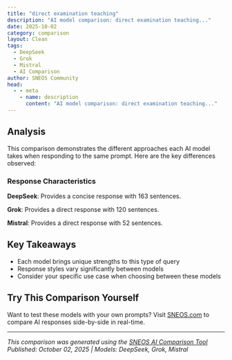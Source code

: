 ```yaml
---
title: "direct examination teaching"
description: "AI model comparison: direct examination teaching..."
date: 2025-10-02
category: comparison
layout: Clean
tags:
  - DeepSeek
  - Grok
  - Mistral
  - AI Comparison
author: SNEOS Community
head:
  - - meta
    - name: description
      content: "AI model comparison: direct examination teaching..."
---
```


<ChatComparison
  title="direct examination teaching"
  prompt="direct examination teaching"
  :responses='{
    "DeepSeek": "Of course. This is an excellent topic. Direct examination is the heart of your case-in-chief, where you build your story through your own witnesses. A well-conducted direct examination feels like a natural, compelling conversation that advances your theory of the case.\n\nHere is a comprehensive guide to teaching and mastering direct examination, broken down into core principles, structure, and techniques.\n\n---\n\n### **I. The Core Philosophy: What is Direct Examination?**\n\nThe goal of direct examination is **not** just to get a witness to recite facts. The goal is to:\n\n1.  **Elicit Testimony** that is **credible**, **clear**, and **persuasive**.\n2.  **Advance Your Theory of the Case** by building a logical, emotional, and factual narrative.\n3.  **Make the Witness Shine** by presenting them as knowledgeable, honest, and likable.\n4.  **Anticipate and Defuse Cross-Examination** by being thorough and addressing potential weaknesses on your own terms.\n\n---\n\n### **II. The Golden Rules of Direct Examination**\n\nTeach these as the non-negotiable commandments.\n\n1.  **The Rule of \u0022Why\u0022:** Every question must have a purpose. Before you ask it, know *why* it matters to your case. If it doesn\u0027t advance your story or establish a necessary fact, don\u0027t ask it.\n2.  **Use Open-Ended Questions:** The most powerful tool in direct exam is the open-ended question. They begin with **Who, What, Where, When, How, and Why**.\n    *   *Good:* \u0022What did you see next?\u0022 \u0022How did that make you feel?\u0022 \u0022Please describe the room.\u0022\n    *   *Bad:* \u0022Did you then see a blue car?\u0022 (This is a leading question, generally forbidden on direct).\n3.  **One Fact Per Question:** Keep questions simple and focused. Don\u0027t bundle multiple facts into one question.\n    *   *Bad:* \u0022Did you see the defendant enter the store, take the money, and then run away?\u0022\n    *   *Good:* \u0022Where were you standing?\u0022 ... \u0022What did you see the defendant do?\u0022 ... \u0022What did he do after that?\u0022 ... \u0022And then what happened?\u0022\n4.  **Control the Witness, Not with Words, But with Structure:** You are the guide. The witness is the storyteller. You control the pace, the topics, and the sequence. Use clear transitions to move from one topic to the next.\n5.  **Practice, Practice, Practice:** A direct exam should feel natural, not rehearsed. This only comes from thorough preparation with the witness. Go over the questions, the documents, and the expected answers. Prepare them for the courtroom environment.\n\n---\n\n### **III. The Structure of a Direct Examination (The \u0022Four-Act Play\u0022)**\n\nBreak down the examination into a logical structure.\n\n#### **Act 1: The Introduction (Building Credibility and Likability)**\n*   **Purpose:** To make the jury see the witness as a real, trustworthy person.\n*   **Techniques:**\n    *   Start with non-controversial background: name, occupation, family.\n    *   Establish the witness\u0027s expertise (if an expert) or their connection to the events.\n    *   Humanize them. \u0022How long have you been a nurse?\u0022 \u0022What do you enjoy about your work?\u0022\n\n#### **Act 2: Setting the Scene**\n*   **Purpose:** To ground the testimony in a specific time and place. Make the jury feel like they are there.\n*   **Techniques:**\n    *   Use open-ended questions to paint a picture.\n    *   \u0022Please describe the intersection of Main and 5th.\u0022\n    *   \u0022What was the lighting like?\u0022\n    *   \u0022Where were you, and what were you doing just before this happened?\u0022\n\n#### **Act 3: The Action (The Heart of the Story)**\n*   **Purpose:** To walk the witness (and the jury) through the key events chronologically.\n*   **Techniques:**\n    *   Use a clear, chronological narrative. \u0022Let\u0027s turn to the evening of June 1st. What happened first?\u0022\n    *   Use simple, sensory language through your questions. \u0022What did you see?\u0022 \u0022What did you hear?\u0022\n    *   Introduce exhibits naturally. \u0022I\u0027m now showing you what has been marked as Exhibit 3. Do you recognize it?\u0022 \u0022What is it?\u0022\n    *   **Use the \u0022Pregnant Pause\u0022:** After a powerful answer, be silent. Let it sink in with the jury.\n\n#### **Act 4: The Impact and Conclusion**\n*   **Purpose:** To establish the consequences or the meaning of the events and end on a powerful note.\n*   **Techniques:**\n    *   Connect the action to the harm or the central legal issue.\n    *   \u0022As a result of the crash, what was the condition of your car?\u0022 \u0022How has this injury affected your ability to work?\u0022\n    *   For an expert: \u0022Doctor, based on your review, what is your opinion on the cause of the injury?\u0022\n    *   End with a strong, affirmative answer. Your last question should be one of your most important.\n    *   **The Classic Finish:** \u0022Your Honor, I have no further questions.\u0022 (Sit down. Don\u0027t linger.)\n\n---\n\n### **IV. Advanced Techniques \u0026 Pedagogy**\n\n#### **Teaching Through Contrast: Good vs. Bad Questions**\n\n| Scenario | Bad Question (Leading/Compound) | Good Question (Open-Ended/Simple) |\n| :--- | :--- | :--- |\n| Identifying a Person | \u0022Was the man you saw the defendant, Mr. Jones?\u0022 | \u0022Please describe the man you saw.\u0022 ... \u0022Do you see that person in the courtroom today?\u0022 ... \u0022Could you please point to him and describe what he is wearing?\u0022 |\n| Establishing Fear | \u0022You were terrified, weren\u0027t you?\u0022 | \u0022How were you feeling at that moment?\u0022 |\n| Introducing a Document | \u0022This is the contract you signed on May 5th, correct?\u0022 | \u0022I\u0027m showing you Exhibit 2. Do you recognize it?\u0022 ... \u0022What is it?\u0022 ... \u0022How are you familiar with it?\u0022 ... \u0022Does your signature appear on it?\u0022 |\n\n#### **Using Exhibits and Demonstratives**\n*   **Foundational Requirements:** Teach the process for introducing an exhibit: (1) Mark it for identification, (2) Show it to opposing counsel, (3) Ask the witness to identify it, (4) Lay the foundation (\u0022Who created it?\u0022, \u0022Is this a fair and accurate representation?\u0022), (5) Move for its admission into evidence.\n*   **Visual Aids:** Use timelines, diagrams, or blow-ups of documents. They help the jury understand and remember.\n\n#### **Handling the Problem Witness**\n*   **The Nervous Witness:** Use softer, simpler questions. Practice in a mock courtroom.\n*   **The Talkative Witness:** Use tighter, more controlled questions. Gently interrupt and steer them back. \u0022Thank you. Let me focus your attention on...\u0022\n*   **The Hostile Witness:** If your own witness is hostile, you may be allowed to ask leading questions (Federal Rule of Evidence 611(c)).\n\n---\n\n### **V. A Simple Teaching Exercise: \u0022The Sandwich\u0022**\n\n1.  **Give a Fact Pattern:** Use a simple scenario (e.g., a fender-bender at an intersection).\n2.  **Assign Roles:** One student is the lawyer, one is the witness, and others are the jury.\n3.  **The Exercise:** The lawyer must conduct a 5-minute direct exam to establish the witness\u0027s story.\n4.  **The \u0022Sandwich\u0022 Feedback:**\n    *   **Top Slice (Positive):** \u0022What did the lawyer do well?\u0022 (e.g., \u0022Good use of open-ended questions to set the scene.\u0022)\n    *   **The Filling (Constructive Criticism):** \u0022What could be improved?\u0022 (e.g., \u0022The question about the car\u0027s color was leading. Try \u0027What color was the car?\u0027\u0022)\n    *   **Bottom Slice (Positive):** \u0022What was the strongest moment?\u0022 (e.g., \u0022Ending with the impact of the collision was very effective.\u0022)\n\nBy breaking down direct examination into these digestible components\u2014philosophy, rules, structure, and techniques\u2014you can effectively teach this critical lawyering skill. The key is to move students from simply understanding the rules of evidence to mastering the art of storytelling.",
    "Grok": "Direct examination is a critical part of the trial process in a courtroom setting, where a lawyer questions their own witness to elicit testimony that supports their case. Teaching direct examination skills, whether in a law school, mock trial program, or professional development setting, involves a combination of theoretical understanding and practical application. Below is a structured approach to teaching direct examination:\n\n---\n\n### **1. Understanding the Purpose of Direct Examination**\n**Objective:** Help students or participants grasp the fundamental goals of direct examination.\n- **Key Points to Teach:**\n  - Direct examination is the lawyer\u2019s opportunity to tell their client\u2019s story through the witness.\n  - The goal is to present clear, credible, and persuasive testimony to the judge or jury.\n  - Unlike cross-examination, direct examination should avoid leading questions (in most jurisdictions, unless the witness is hostile or adverse).\n  - It builds the foundation for the case, establishes facts, and introduces evidence.\n\n**Teaching Method:**\n- Use real-world examples or case studies to show how direct examination fits into a broader trial strategy.\n- Compare and contrast direct examination with cross-examination to highlight differences in tone, approach, and rules.\n\n---\n\n### **2. Legal and Ethical Rules of Direct Examination**\n**Objective:** Familiarize students with the procedural and ethical boundaries governing direct examination.\n- **Key Points to Teach:**\n  - **Non-Leading Questions:** Questions should generally be open-ended (e.g., \u0022Can you describe what happened on the night of the incident?\u0022) to allow the witness to tell their story without being prompted by the lawyer. Exceptions may apply for preliminary matters or hostile witnesses.\n  - **Relevance:** Questions must pertain to facts that are relevant to the case.\n  - **Hearsay and Other Evidentiary Rules:** Ensure testimony adheres to the rules of evidence (e.g., avoiding inadmissible hearsay unless an exception applies).\n  - **Foundation:** Lawyers must lay a proper foundation before introducing evidence or asking about specific topics (e.g., establishing a witness\u2019s qualifications before expert testimony).\n  - **Ethical Conduct:** Avoid coaching the witness or asking questions that might elicit misleading or false testimony.\n\n**Teaching Method:**\n- Provide case law or rules of evidence (e.g., Federal Rules of Evidence in the U.S.) that govern direct examination.\n- Use hypothetical scenarios to discuss potential ethical dilemmas, such as handling a witness who is nervous or prone to exaggeration.\n\n---\n\n### **3. Structuring a Direct Examination**\n**Objective:** Teach how to organize and execute a direct examination effectively.\n- **Key Points to Teach:**\n  - **Introduction:** Start by introducing the witness to the court (e.g., name, background, relationship to the case) to establish credibility.\n  - **Chronological Storytelling:** Guide the witness through events in a logical, often chronological, order to make the testimony easy to follow.\n  - **Focus on Key Facts:** Highlight facts that support the case theory while avoiding irrelevant details.\n  - **Humanize the Witness:** Encourage rapport and authenticity to make the witness relatable to the jury (e.g., ask about personal experiences or emotions where appropriate).\n  - **Anticipate Cross-Examination:** Address potential weaknesses in the witness\u2019s testimony to minimize damage during cross (e.g., admitting to a mistake or limitation upfront).\n  - **Close Strong:** End with a powerful or memorable point that reinforces the case.\n\n**Teaching Method:**\n- Provide a sample outline or checklist for structuring a direct examination.\n- Use video clips of real or mock trials to analyze the structure of direct examinations.\n\n---\n\n### **4. Developing Questioning Techniques**\n**Objective:** Train students to ask effective, clear, and strategic questions.\n- **Key Points to Teach:**\n  - Use open-ended questions to allow the witness to explain in their own words (e.g., \u0022What did you see when you entered the room?\u0022).\n  - Avoid compound questions that confuse the witness or jury (e.g., don\u2019t combine multiple ideas into one question).\n  - Listen actively to the witness\u2019s answers and adapt follow-up questions as needed rather than sticking rigidly to a script.\n  - Control the pace by using transitional phrases (e.g., \u0022Let\u2019s move to the events of the following day. Can you tell us what happened?\u0022).\n  - Use \u201Clooping\u201D to reinforce key points (e.g., restate or summarize a witness\u2019s important answer in the next question: \u0022You mentioned you saw the defendant holding a knife. Can you describe the knife in more detail?\u0022).\n\n**Teaching Method:**\n- Conduct exercises where students draft questions for a hypothetical witness.\n- Pair students for role-playing exercises, with one acting as the lawyer and the other as the witness, to practice non-leading questions.\n\n---\n\n### **5. Handling Witnesses Effectively**\n**Objective:** Teach students how to manage different types of witnesses and unexpected challenges.\n- **Key Points to Teach:**\n  - **Preparation:** Meet with the witness beforehand to discuss their testimony, review key points, and prepare them for the courtroom environment without coaching or suggesting answers.\n  - **Difficult Witnesses:** Strategies for managing nervous, hostile, or evasive witnesses (e.g., calming a nervous witness with simple, reassuring questions).\n  - **Redirect Examination:** If cross-examination damages the witness\u2019s credibility, use redirect to rehabilitate them by clarifying misunderstandings or emphasizing strengths.\n  - **Body Language and Tone:** Encourage a conversational tone and positive demeanor to build rapport with the witness and jury.\n\n**Teaching Method:**\n- Role-play scenarios with different witness personalities (e.g., a reluctant witness, an overly talkative witness, or a forgetful witness).\n- Discuss real-life examples of direct examinations gone wrong and brainstorm solutions.\n\n---\n\n### **6. Practical Application through Mock Trials**\n**Objective:** Provide hands-on experience to reinforce theoretical learning.\n- **Key Activities:**\n  - Assign students roles as attorneys and witnesses in mock trial settings to practice direct examination.\n  - Provide feedback on their performance, focusing on question phrasing, pacing, clarity, and adherence to rules.\n  - Simulate objections from opposing counsel (e.g., \u0022Objection, leading!\u0022) to teach students how to rephrase questions or argue their position.\n\n**Teaching Method:**\n- Use pre-written case files or create simple fact patterns for mock trials.\n- Record sessions (if possible) so students can review their performance and body language.\n\n---\n\n### **7. Addressing Common Mistakes**\n**Objective:** Help students avoid pitfalls that can undermine a direct examination.\n- **Common Mistakes to Highlight:**\n  - Asking leading questions unintentionally.\n  - Failing to listen to the witness\u2019s answers and missing opportunities for follow-up.\n  - Overloading the jury with unnecessary details or repetitive testimony.\n  - Appearing overly rehearsed or robotic, which can make the testimony seem less credible.\n  - Not preparing for objections or cross-examination vulnerabilities.\n\n**Teaching Method:**\n- Share examples of poorly conducted direct examinations (from real trials or mock scenarios) and discuss how to improve them.\n- Create a checklist of \u201Cdos and don\u2019ts\u201D for reference during practice.\n\n---\n\n### **8. Feedback and Reflection**\n**Objective:** Encourage continuous improvement through constructive criticism and self-assessment.\n- **Key Points to Teach:**\n  - Solicit feedback from peers, instructors, or judges (in mock trials) on strengths and areas for improvement.\n  - Reflect on what worked well in their direct examination and what could be adjusted for better impact.\n  - Emphasize the importance of adaptability\u2014every trial and witness is different.\n\n**Teaching Method:**\n- After mock trial exercises, hold debriefing sessions to discuss what went well and what didn\u2019t.\n- Encourage students to keep a journal or log of their progress in mastering direct examination skills.\n\n---\n\n### **Resources for Teaching Direct Examination**\n- **Textbooks and Guides:** Books like *Trial Advocacy: Planning, Analysis, and Strategy* by Marilyn J. Berger or *The Art of Advocacy* by Noah Messing.\n- **Videos and Recordings:** Use trial footage from public cases (e.g., high-profile trials on platforms like Court TV) or mock trial competitions for analysis.\n- **Professional Organizations:** Materials from the National Institute for Trial Advocacy (NITA) or local bar associations.\n- **Technology Tools:** Software like TrialDirector or mock trial simulation apps for creating realistic courtroom experiences.\n\n---\n\nBy combining these elements\u2014theoretical instruction, practical exercises, and reflective feedback\u2014you can effectively teach direct examination to aspiring lawyers, law students, or trial advocates. Tailor the depth and complexity of the content based on the audience\u2019s experience level (e.g., beginners vs. seasoned practitioners). Would you like specific resources, sample questions, or a mock trial scenario to supplement this teaching framework?",
    "Mistral": "Direct examination is a crucial skill for teachers to effectively guide students through learning processes, assess understanding, and promote critical thinking. Here are some strategies and techniques for effective direct examination in teaching:\n\n### 1. **Preparation**\n   - **Know Your Content:** Ensure you have a deep understanding of the material you are teaching.\n   - **Plan Questions:** Prepare a variety of questions that range from simple recall to higher-order thinking.\n\n### 2. **Types of Questions**\n   - **Recall Questions:** These are straightforward and ask students to remember facts or information.\n     - Example: \u0022What is the capital of France?\u0022\n   - **Comprehension Questions:** These assess understanding and the ability to explain concepts.\n     - Example: \u0022Can you explain the process of photosynthesis?\u0022\n   - **Application Questions:** These require students to apply knowledge to new situations.\n     - Example: \u0022How would you solve this math problem using the formula we learned?\u0022\n   - **Analysis Questions:** These involve breaking down information into parts and understanding the relationships between them.\n     - Example: \u0022What are the main causes of the French Revolution?\u0022\n   - **Synthesis Questions:** These ask students to combine ideas in a new way or propose alternative solutions.\n     - Example: \u0022How would you design a new product based on what we\u0027ve learned about consumer needs?\u0022\n   - **Evaluation Questions:** These require students to make judgments based on criteria and standards.\n     - Example: \u0022Which historical event had the most significant impact on modern society and why?\u0022\n\n### 3. **Questioning Techniques**\n   - **Open-Ended Questions:** Encourage students to think critically and provide detailed responses.\n     - Example: \u0022What do you think are the benefits and drawbacks of renewable energy?\u0022\n   - **Closed-Ended Questions:** Useful for quick assessments and fact-checking.\n     - Example: \u0022Is water a compound or an element?\u0022\n   - **Probing Questions:** Follow-up questions that delve deeper into a student\u0027s initial response.\n     - Example: \u0022Can you give me an example of that?\u0022\n   - **Hypothetical Questions:** Encourage students to think about \u0022what if\u0022 scenarios.\n     - Example: \u0022What if the American Revolution had failed?\u0022\n\n### 4. **Wait Time**\n   - **Pause Before Answering:** Give students time to think before answering. This encourages deeper thinking and more thoughtful responses.\n   - **Pause After Answering:** Allow time for students to process the information and ask follow-up questions.\n\n### 5. **Encourage Participation**\n   - **Call on Students Randomly:** This keeps all students engaged and prepared to answer.\n   - **Use Think-Pair-Share:** Students think individually, then discuss with a partner, and finally share with the class.\n   - **Ask for Volunteers:** Encourage students to raise their hands to answer questions.\n\n### 6. **Feedback**\n   - **Provide Immediate Feedback:** Correct misunderstandings promptly and reinforce correct answers.\n   - **Encourage Peer Feedback:** Allow students to comment on each other\u0027s responses.\n\n### 7. **Adaptability**\n   - **Adjust Questions Based on Responses:** If students are struggling, simplify the questions. If they are excelling, ask more challenging questions.\n   - **Use Differentiation:** Tailor questions to the individual needs and abilities of students.\n\n### 8. **Use of Technology**\n   - **Interactive Tools:** Utilize tools like Kahoot!, Quizziz, or Google Forms for interactive quizzes and polls.\n   - **Online Discussion Boards:** Encourage students to post questions and responses online.\n\n### 9. **Reflective Practice**\n   - **Self-Assessment:** Reflect on your questioning techniques and their effectiveness.\n   - **Student Feedback:** Ask students for feedback on the types of questions and their learning experience.\n\n### 10. **Create a Safe Environment**\n   - **Encourage Risk-Taking:** Let students know it\u0027s okay to make mistakes and learn from them.\n   - **Respect All Answers:** Treat all responses with respect and use them as learning opportunities.\n\nBy incorporating these strategies, teachers can enhance their direct examination skills, making the learning process more engaging, effective, and meaningful for students."
  }'
  published-date="03:06"
/>

## Analysis

This comparison demonstrates the different approaches each AI model takes when responding to the same prompt. Here are the key differences observed:

### Response Characteristics

**DeepSeek**: Provides a concise response with 163 sentences. 

**Grok**: Provides a direct response with 120 sentences. 

**Mistral**: Provides a direct response with 52 sentences. 

## Key Takeaways

- Each model brings unique strengths to this type of query
- Response styles vary significantly between models
- Consider your specific use case when choosing between these models

## Try This Comparison Yourself

Want to test these models with your own prompts? Visit [SNEOS.com](https://sneos.com) to compare AI responses side-by-side in real-time.

---

*This comparison was generated using the [SNEOS AI Comparison Tool](https://sneos.com)*
*Published: October 02, 2025 | Models: DeepSeek, Grok, Mistral*
